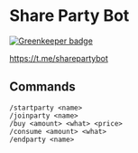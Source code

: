 # Share Party Bot

[![Greenkeeper badge](https://badges.greenkeeper.io/stepankuzmin/sharepartybot.svg)](https://greenkeeper.io/)

<https://t.me/sharepartybot>

## Commands

```shell
/startparty <name>
/joinparty <name>
/buy <amount> <what> <price>
/consume <amount> <what>
/endparty <name>
```
